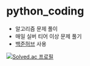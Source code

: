 # python_coding
- 알고리즘 문제 풀이
- 매일 실버 티어 이상 문제 풀기
- [백준허브](https://chrome.google.com/webstore/detail/%EB%B0%B1%EC%A4%80%ED%97%88%EB%B8%8Cbaekjoonhub/ccammcjdkpgjmcpijpahlehmapgmphmk?hl=ko
) 사용<br>


[![Solved.ac
프로필](http://mazassumnida.wtf/api/v2/generate_badge?boj=butter_cheese)](https://solved.ac/butter_cheese)

